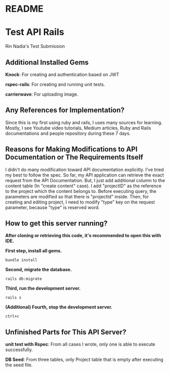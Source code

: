 # README

# Test API Rails
Rin Nadia's Test Submission

## Additional Installed Gems
**Knock**:
For creating and authentication based on JWT

**rspec-rails**:
For creating and running unit tests.

**carrierwave**:
For uploading image.

## Any References for Implementation?
Since this is my first using ruby and rails, I uses many sources for learning.
Mostly, I see Youtube video tutorials, Medium articles, Ruby and Rails documentations 
and people repository during these 7 days.

## Reasons for Making Modifications to API Documentation or The Requirements Itself

I didn't do many modification toward API documentation explicitly. 
I've tried my best to follow the spec. 
So far, my API application can retrieve the exact request from the API Documentation. 
But, I just add additional column to the content table (In "create content" case). I add "projectID" as the reference to the project 
which the content belongs to. Before executing query, the parameters are modified so that there is "projectId" inside. Then, for creating and editing project,
I need to modify "type" key on the request parameter, because "type" is reserved word. 

## How to get this server running?
**After cloning or retrieving this code, it's recommended to open this with IDE.**

**First step, install all gems.**

```console
bundle install
```
**Second, migrate the database.**

```console
rails db:migrate
```

**Third, run the development server.**

```console
rails s
```
**(Additional) Fourth, stop the development server.**

```console
ctrl+c
```

## Unfinished Parts for This API Server?
**unit test with Rspec**:
From all cases I wrote, only one is able to execute successfully. 

**DB Seed**:
From three tables, only Project table that is empty after executing the seed file. 
